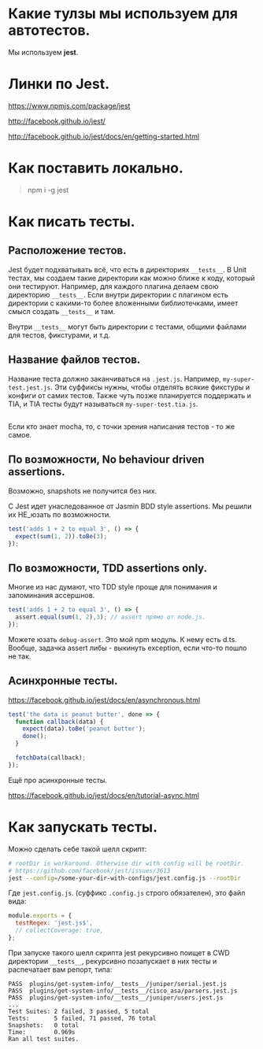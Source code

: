 # Какие тулзы мы используем для автотестов.

Мы используем **jest**.

# Линки по Jest.

https://www.npmjs.com/package/jest

http://facebook.github.io/jest/

http://facebook.github.io/jest/docs/en/getting-started.html

# Как поставить локально.

> npm i -g jest

# Как писать тесты.

## Расположение тестов.

Jest будет подхватывать всё, что есть в директориях `__tests__`.
В Unit тестах, мы создаем такие директории как можно ближе к коду, который они тестируют.
Например, для каждого плагина делаем свою директорию `__tests__`. Если внутри директории с плагином есть
директории с какими-то более вложенными библиотечками, имеет смысл создать `__tests__` и там.

Внутри `__tests__` могут быть директории с тестами, общими файлами для тестов, фикстурами, и т.д.

## Название файлов тестов.

Название теста должно заканчиваться на `.jest.js`.
Например, `my-super-test.jest.js`.
Эти суффиксы нужны, чтобы отделять всякие фикстуры и конфиги от самих тестов.
Также чуть позже планируется поддержать и TIA, и TIA тесты будут называться `my-super-test.tia.js`.

## 

Если кто знает mocha, то, с точки зрения написания тестов - то же самое.

## По возможности, No behaviour driven assertions.

Возможно, snapshots не получится без них.

C Jest идет унаследованное от Jasmin BDD style assertions.
Мы решили их НЕ_юзать по возможности.

```js
test('adds 1 + 2 to equal 3', () => {
  expect(sum(1, 2)).toBe(3);
});
```

## По возможности, TDD assertions only.

Многие из нас думают, что TDD style проще для понимания и запоминания ассершнов.

```js
test('adds 1 + 2 to equal 3', () => {
  assert.equal(sum(1, 2),3); // assert прямо от node.js.
});
```

Можете юзать `debug-assert`. Это мой npm модуль. К нему есть d.ts.
Вообще, задачка assert либы - выкинуть exception, если что-то пошло не так.

## Асинхронные тесты.

https://facebook.github.io/jest/docs/en/asynchronous.html

```js
test('the data is peanut butter', done => {
  function callback(data) {
    expect(data).toBe('peanut butter');
    done();
  }

  fetchData(callback);
});
```

Ещё про асинхронные тесты.

https://facebook.github.io/jest/docs/en/tutorial-async.html

# Как запускать тесты.

Можно сделать себе такой шелл скрипт:

```sh
# rootDir is workaround. Otherwise dir with config will be rootDir.
# https://github.com/facebook/jest/issues/3613
jest --config=/some-your-dir-with-configs/jest.config.js --rootDir
```

Где `jest.config.js`. (суффикс `.config.js` строго обязателен), это файл вида:

```js
module.exports = {
  testRegex: 'jest.js$',
  // collectCoverage: true, 
};
```

При запуске такого шелл скрипта jest рекурсивно поищет в CWD директории `__tests__`, рекурсивно позапускает
в них тесты и распечатает вам репорт, типа:

```
PASS  plugins/get-system-info/__tests__/juniper/serial.jest.js
PASS  plugins/get-system-info/__tests__/cisco_asa/parsers.jest.js
PASS  plugins/get-system-info/__tests__/juniper/users.jest.js
...
Test Suites: 2 failed, 3 passed, 5 total
Tests:       5 failed, 71 passed, 76 total
Snapshots:   0 total
Time:        0.969s
Ran all test suites.
```
